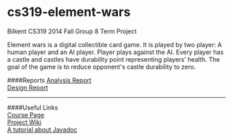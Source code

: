 cs319-element-wars
==================

Bilkent CS319 2014 Fall Group 8 Term Project

  Element wars is a digital collectible card game. It is played by two player: A human player and an AI player. Player
plays against the AI. Every player has a castle and castles have durability point representing
players’ health. The goal of the game is to reduce opponent's castle durability to zero.

####Reports
[Analysis Report](https://github.com/Shathra/cs319-element-wars/raw/master/reports/AnalysisReportGroup8.pdf)  
[Design Report](https://github.com/Shathra/cs319-element-wars/raw/master/reports/DesignReportGroup8.pdf)
***
####Useful Links  
[Course Page](http://www.cs.bilkent.edu.tr/~calkan/teaching/cs319/index.html)  
[Project Wiki](https://github.com/Shathra/cs319-element-wars/wiki)  
[A tutorial about Javadoc](http://docstore.mik.ua/orelly/java-ent/jnut/ch07_03.htm)
